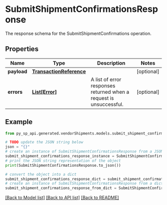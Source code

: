 # SubmitShipmentConfirmationsResponse

The response schema for the SubmitShipmentConfirmations operation.

## Properties

Name | Type | Description | Notes
------------ | ------------- | ------------- | -------------
**payload** | [**TransactionReference**](TransactionReference.md) |  | [optional] 
**errors** | [**List[Error]**](Error.md) | A list of error responses returned when a request is unsuccessful. | [optional] 

## Example

```python
from py_sp_api.generated.vendorShipments.models.submit_shipment_confirmations_response import SubmitShipmentConfirmationsResponse

# TODO update the JSON string below
json = "{}"
# create an instance of SubmitShipmentConfirmationsResponse from a JSON string
submit_shipment_confirmations_response_instance = SubmitShipmentConfirmationsResponse.from_json(json)
# print the JSON string representation of the object
print(SubmitShipmentConfirmationsResponse.to_json())

# convert the object into a dict
submit_shipment_confirmations_response_dict = submit_shipment_confirmations_response_instance.to_dict()
# create an instance of SubmitShipmentConfirmationsResponse from a dict
submit_shipment_confirmations_response_from_dict = SubmitShipmentConfirmationsResponse.from_dict(submit_shipment_confirmations_response_dict)
```
[[Back to Model list]](../README.md#documentation-for-models) [[Back to API list]](../README.md#documentation-for-api-endpoints) [[Back to README]](../README.md)


